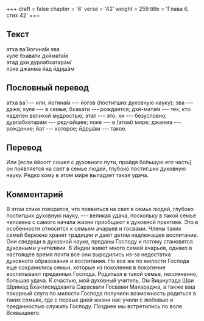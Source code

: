 +++
draft = false
chapter = '6'
verse = '42'
weight = 259
title = 'Глава 6, стих 42'
+++
## Текст

атха ва̄ йогина̄м эва  
куле бхавати дхӣмата̄м  
этад дхи дурлабхатарам̇  
локе джанма йад ӣдр̣ш́ам

## Пословный перевод

атха ва̄ --- или; йогина̄м --- йогов (постигших духовную науку); эва ---
даже; куле --- в семье; бхавати --- рождается; дхӣ-мата̄м --- тех, кто
наделен великой мудростью; этат --- это; хи --- безусловно;
дурлабхатарам --- редчайшее; локе --- в (этом) мире; джанма ---
рождение; йат --- которое; ӣдр̣ш́ам --- такое.

## Перевод

Или \[если ййоогг сошел с духовного пути, пройдя бо́льшую его часть\] он
появляется на свет в семье людей, глубоко постигших духовную науку.
Редко кому в этом мире выпадает такая удача.

## Комментарий

В этом стихе говорится, что появиться на свет в семье людей, глубоко
постигших духовную науку, --- великая удача, поскольку в такой семье
человека с самого начала жизни приобщают к духовной практике. Это в
особенности относится к семьям ачарьев и госвами. Члены таких семей
бережно хранят традиции и дают детям надлежащее воспитание. Они сведущи
в духовной науке, преданы Господу и потому становятся духовными
учителями. В Индии живет много семей ачарьев, однако в настоящее время
почти все они выродились из-за недостатка духовного образования и
воспитания. Но все же по милости Господа еще сохранились семьи, которые
из поколения в поколение воспитывают преданных Господа. Родиться в такой
семье, несомненно, большая удача. К счастью, мой духовный учитель, Ом
Вишнупада Шри Шримад Бхактисиддханта Сарасвати Госвами Махараджа, а
также ваш покорный слуга по милости Господа получили возможность
родиться в таких семьях, где с первых дней жизни нас учили с любовью и
преданностью служить Господу. Позднее мы встретились по воле Всевышнего.
